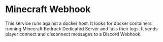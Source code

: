 # Minecraft Webhook

This service runs against a docker host. 
It looks for docker containers running Minecraft Bedrock Dedicated Server and tails their logs.
It sends player connect and disconnect messages to a Discord Webhook.